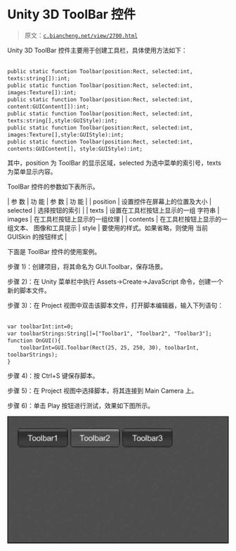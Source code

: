 # Unity 3D ToolBar 控件

> 原文：[`c.biancheng.net/view/2700.html`](http://c.biancheng.net/view/2700.html)

Unity 3D ToolBar 控件主要用于创建工具栏，具体使用方法如下：

```

public static function Toolbar(position:Rect, selected:int, texts:string[]):int;
public static function Toolbar(position:Rect, selected:int, images:Texture[]):int;
public static function Toolbar(position:Rect, selected:int, content:GUIContent[]):int;
public static function Toolbar(position:Rect, selected:int, texts:string[],style:GUIStyle):int;
public static function Toolbar(position:Rect, selected:int, images:Texture[],style:GUIStyle):int;
public static function Toolbar(position:Rect, selected:int, contents:GUIContent[], style:GUIStyle):int;
```

其中，position 为 ToolBar 的显示区域，selected 为选中菜单的索引号，texts 为菜单显示内容。

ToolBar 控件的参数如下表所示。

| 参 数 | 功 能 | 参 数 | 功 能 |
| position | 设置控件在屏幕上的位置及大小 | selected | 选择按钮的索引 |
| texts | 设置在工具栏按钮上显示的一组 字符串 | images | 在工具栏按钮上显示的一组纹理 |
| contents | 在工具栏按钮上显示的一组文本、 图像和工具提示 | style | 要使用的样式。如果省略，则使用 当前 GUISkin 的按钮样式 |

下面是 ToolBar 控件的使用案例。

步骤 1)：创建项目，将其命名为 GUI.Toolbar，保存场景。

步骤 2)：在 Unity 菜单栏中执行 Assets→Create→JavaScript 命令，创建一个新的脚本文件。

步骤 3)：在 Project 视图中双击该脚本文件，打开脚本编辑器，输入下列语句：

```

var toolbarInt:int=0;
var toolbarStrings:String[]=["Toolbar1", "Toolbar2", "Toolbar3"];
function OnGUI(){
    toolbarInt=GUI.Toolbar(Rect(25, 25, 250, 30), toolbarInt, toolbarStrings);
}
```

步骤 4)：按 Ctrl+S 键保存脚本。

步骤 5)：在 Project 视图中选择脚本，将其连接到 Main Camera 上。

步骤 6)：单击 Play 按钮进行测试，效果如下图所示。

![测试效果](img/b930b51a8d3e4b32ba855a08af5f86eb.png)